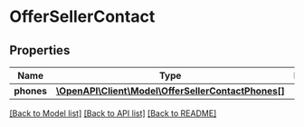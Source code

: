 # OfferSellerContact

## Properties
Name | Type | Description | Notes
------------ | ------------- | ------------- | -------------
**phones** | [**\OpenAPI\Client\Model\OfferSellerContactPhones[]**](OfferSellerContactPhones.md) |  | [optional] 

[[Back to Model list]](../README.md#documentation-for-models) [[Back to API list]](../README.md#documentation-for-api-endpoints) [[Back to README]](../README.md)


